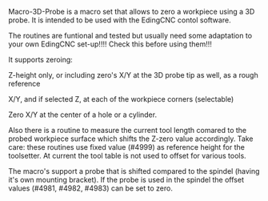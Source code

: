 Macro-3D-Probe is a macro set that allows to zero a workpiece using a 3D probe.
It is intended to be used with the EdingCNC contol software.


The routines are funtional and tested but usually need some adaptation to your own EdingCNC set-up!!!!
Check this before using them!!!


It supports zeroing:

 Z-height only, or including zero's X/Y at the 3D probe tip as well, as a rough reference
 
 X/Y, and if selected Z, at each of the workpiece corners (selectable)
 
 Zero X/Y at the center of a hole or a cylinder.
 
Also there is a routine to measure the current tool length comared to the probed workpiece surface which shifts the Z-zero value accordingly. Take care: these routines use fixed value (#4999) as reference height for the toolsetter. At current the tool table is not used to offset for various tools.
 
The macro's support a probe that is shifted compared to the spindel (having it's own mounting bracket). If the probe is used in the spindel the offset values (#4981, #4982, #4983) can be set to zero.


 
 